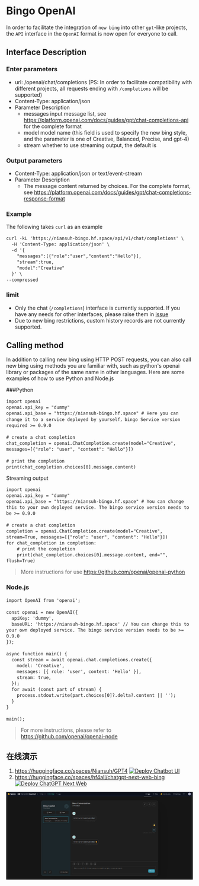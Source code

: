 # Bingo OpenAI

In order to facilitate the integration of `new bing` into other `gpt`-like projects, the `API` interface in the `OpenAI` format is now open for everyone to call.

## Interface Description
### Enter parameters
  * url: /openai/chat/completions (PS: In order to facilitate compatibility with different projects, all requests ending with `/completions` will be supported)
  * Content-Type: application/json
  * Parameter Description
     * messages input message list, see https://platform.openai.com/docs/guides/gpt/chat-completions-api for the complete format
     * model model name (this field is used to specify the new bing style, and the parameter is one of Creative, Balanced, Precise, and gpt-4)
     * stream whether to use streaming output, the default is
    
### Output parameters
   * Content-Type: application/json or text/event-stream
   * Parameter Description
     * The message content returned by choices. For the complete format, see https://platform.openai.com/docs/guides/gpt/chat-completions-response-format

### Example
The following takes `curl` as an example
```
curl -kL 'https://niansuh-bingo.hf.space/api/v1/chat/completions' \
  -H 'Content-Type: application/json' \
  -d '{
    "messages":[{"role":"user","content":"Hello"}],
    "stream":true,
    "model":"Creative"
  }' \
--compressed
```

### limit
  * Only the chat (`/completions`) interface is currently supported. If you have any needs for other interfaces, please raise them in [issue](https://github.com/Niansuh/bingo/issues)
  * Due to new bing restrictions, custom history records are not currently supported.

## Calling method
In addition to calling new bing using HTTP POST requests, you can also call new bing using methods you are familiar with, such as python's openai library or packages of the same name in other languages. Here are some examples of how to use Python and Node.js

###Python
```
import openai
openai.api_key = "dummy"
openai.api_base = "https://niansuh-bingo.hf.space" # Here you can change it to a service deployed by yourself，bingo Service version required >= 0.9.0

# create a chat completion
chat_completion = openai.ChatCompletion.create(model="Creative", messages=[{"role": "user", "content": "Hello"}])

# print the completion
print(chat_completion.choices[0].message.content)
```

Streaming output
```
import openai
openai.api_key = "dummy"
openai.api_base = "https://niansuh-bingo.hf.space" # You can change this to your own deployed service. The bingo service version needs to be >= 0.9.0

# create a chat completion
completion = openai.ChatCompletion.create(model="Creative", stream=True, messages=[{"role": "user", "content": "Hello"}])
for chat_completion in completion:
    # print the completion
    print(chat_completion.choices[0].message.content, end="", flush=True)

```

> More instructions for use https://github.com/openai/openai-python

### Node.js
```
import OpenAI from 'openai';

const openai = new OpenAI({
  apiKey: 'dummy',
  baseURL: 'https://niansuh-bingo.hf.space' // You can change this to your own deployed service. The bingo service version needs to be >= 0.9.0
});

async function main() {
  const stream = await openai.chat.completions.create({
    model: 'Creative',
    messages: [{ role: 'user', content: 'Hello' }],
    stream: true,
  });
  for await (const part of stream) {
    process.stdout.write(part.choices[0]?.delta?.content || '');
  }
}

main();
```
> For more instructions, please refer to https://github.com/openai/openai-node


## 在线演示

1. https://huggingface.co/spaces/Niansuh/GPT4 [![Deploy Chatbot UI](https://img.shields.io/badge/点此部署-%F0%9F%A4%97-fff)](https://huggingface.co/login?next=%2Fspaces%2FNiansuh%2FGPT4%3Fduplicate%3Dtrue%26visibility%3Dpublic)
2. https://huggingface.co/spaces/hf4all/chatgpt-next-web-bing 
[![Deploy ChatGPT Next Web](https://img.shields.io/badge/点此部署-%F0%9F%A4%97-fff)](https://huggingface.co/login?next=%2Fspaces%2Fhf4all%2Fchatgpt-next-web-bing%3Fduplicate%3Dtrue%26visibility%3Dpublic)


[![renderings](./docs/images/openai.png)](https://huggingface.co/spaces/Niansuh/GPT4)
